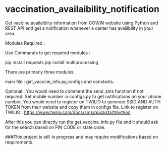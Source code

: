 # vaccination_availaibility_notification


Get vaccine availaiblity information from COWIN website using Python and REST API and get a notification whenever a center has availibility in your area.

Modules Required :

Use Commands to get required modules :

pip install requests
pip install multiprocessing

There are primarly three modules.

main file : get_vaccine_info.py,configs and constants.

Optional : You would need to comment the send_sms function if not required.
Set mobile number in configs.py to get notifications on your phone number. You would need to register on TWILIO to generate SSID AND AUTH TOKEN from their website and copy them in configs file.
Link to register on TWILIO : https://www.twilio.com/docs/sms/quickstart/python

After this you can directly run the get_vaccine_info.py file and it should ask for the search based on PIN CODE or state code.


###This project is still in progress and may require modifications based on requirements.
